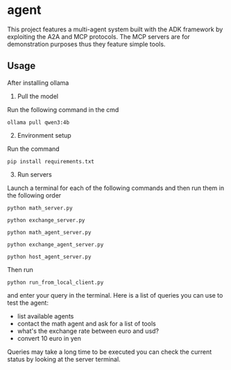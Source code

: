# agent

This project features a multi-agent system built with the ADK framework by exploiting the A2A and MCP protocols.
The MCP servers are for demonstration purposes thus they feature simple tools.

## Usage
After installing ollama
1) Pull the model

Run the following command in the cmd

```
ollama pull qwen3:4b
```
2) Environment setup

Run the command
```
pip install requirements.txt
```
3) Run servers

Launch a terminal for each of the following commands and then run them in the following order
```
python math_server.py
```
```
python exchange_server.py
```
```
python math_agent_server.py
```
```
python exchange_agent_server.py
```
```
python host_agent_server.py
```
Then run
```
python run_from_local_client.py
```
and enter your query in the terminal.
Here is a list of queries you can use to test the agent:
- list available agents
- contact the math agent and ask for a list of tools
- what's the exchange rate between euro and usd?
- convert 10 euro in yen

Queries may take a long time to be executed you can check
the current status by looking at the server terminal.